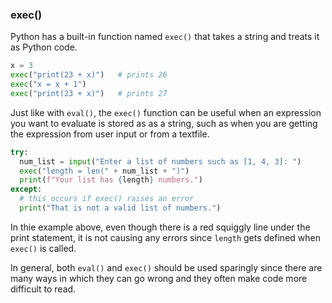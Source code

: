 ### exec()

Python has a built-in function named `exec()` that takes a string and treats it as Python code.

```python
x = 3
exec("print(23 + x)")   # prints 26
exec("x = x + 1")  
exec("print(23 + x)")   # prints 27
```

Just like with `eval()`, the `exec()` function can be useful when an expression you want to evaluate is stored as as a string, such as when you are getting the expression from user input or from a textfile.

```python
try:
  num_list = input("Enter a list of numbers such as [1, 4, 3]: ")
  exec("length = len(" + num_list + ")")
  print(f"Your list has {length} numbers.")
except:
  # this occurs if exec() raises an error
  print("That is not a valid list of numbers.")
```

In thie example above, even though there is a red squiggly line under the print statement, it is not causing any errors since `length` gets defined when `exec()` is called.

In general, both `eval()` and `exec()` should be used sparingly since there are many ways in which they can go wrong and they often make code more difficult to read.
